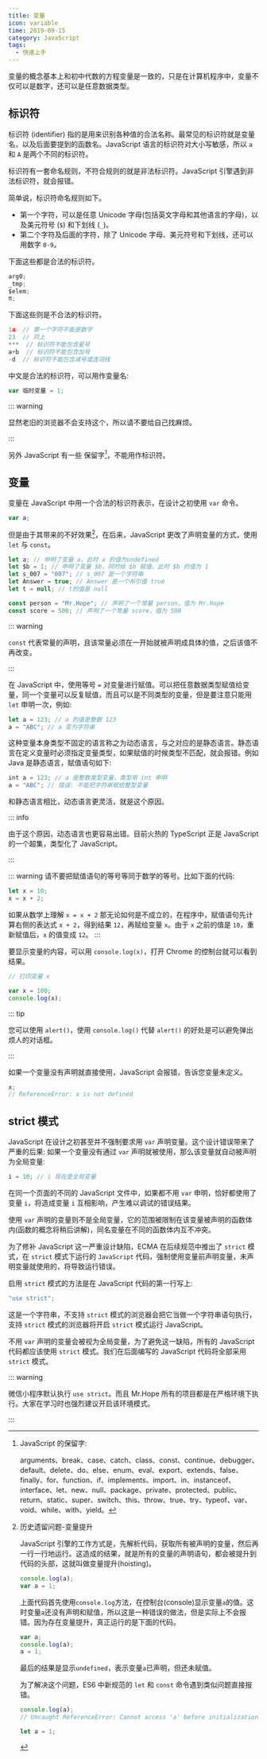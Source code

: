 ```yaml
---
title: 变量
icon: variable
time: 2019-09-15
category: JavaScript
tags:
  - 快速上手
---
```


变量的概念基本上和初中代数的方程变量是一致的，只是在计算机程序中，变量不仅可以是数字，还可以是任意数据类型。

<!-- more -->

## 标识符

标识符 (identifier) 指的是用来识别各种值的合法名称。最常见的标识符就是变量名，以及后面要提到的函数名。JavaScript 语言的标识符对大小写敏感，所以 `a` 和 `A` 是两个不同的标识符。

标识符有一套命名规则，不符合规则的就是非法标识符。JavaScript 引擎遇到非法标识符，就会报错。

简单说，标识符命名规则如下。

- 第一个字符，可以是任意 Unicode 字母(包括英文字母和其他语言的字母)，以及美元符号 (`$`) 和下划线 (`_`)。
- 第二个字符及后面的字符，除了 Unicode 字母、美元符号和下划线，还可以用数字 `0-9`。

下面这些都是合法的标识符。

```js
arg0;
_tmp;
$elem;
π;
```

下面这些则是不合法的标识符。

```js
1a  // 第一个字符不能是数字
23  // 同上
***  // 标识符不能包含星号
a+b  // 标识符不能包含加号
-d  // 标识符不能包含减号或连词线
```

中文是合法的标识符，可以用作变量名:

```js
var 临时变量 = 1;
```

::: warning

显然老旧的浏览器不会支持这个，所以请不要给自己找麻烦。

:::

另外 JavaScript 有一些 保留字[^preserve]，不能用作标识符。

[^preserve]: JavaScript 的保留字:

    arguments、break、case、catch、class、const、continue、debugger、default、delete、do、else、enum、eval、export、extends、false、finally、for、function、if、implements、import、in、instanceof、interface、let、new、null、package、private、protected、public、return、static、super、switch、this、throw、true、try、typeof、var、void、while、with、yield。

## 变量

变量在 JavaScript 中用一个合法的标识符表示，在设计之初使用 `var` 命令。

```js
var a;
```

但是由于其带来的不好效果[^lift]，在后来，JavaScript 更改了声明变量的方式，使用 `let` 与 `const`。

[^lift]: 历史遗留问题-变量提升

    JavaScript 引擎的工作方式是，先解析代码，获取所有被声明的变量，然后再一行一行地运行。这造成的结果，就是所有的变量的声明语句，都会被提升到代码的头部，这就叫做变量提升(hoisting)。

    ```js
    console.log(a);
    var a = 1;
    ```

    上面代码首先使用`console.log`方法，在控制台(console)显示变量`a`的值。这时变量`a`还没有声明和赋值，所以这是一种错误的做法，但是实际上不会报错。因为存在变量提升，真正运行的是下面的代码。

    ```js
    var a;
    console.log(a);
    a = 1;
    ```

    最后的结果是显示`undefined`，表示变量`a`已声明，但还未赋值。

    为了解决这个问题，ES6 中新规范的 `let` 和 `const` 命令遇到类似问题直接报错。

    ```js
    console.log(a);
    // Uncaught ReferenceError: Cannot access 'a' before initialization

    let a = 1;
    ```

```js
let a; // 申明了变量 a，此时 a 的值为undefined
let $b = 1; // 申明了变量 $b，同时给 $b 赋值，此时 $b 的值为 1
let s_007 = "007"; // s_007 是一个字符串
let Answer = true; // Answer 是一个布尔值 true
let t = null; // t的值是 null

const person = "Mr.Hope"; // 声明了一个常量 person，值为 Mr.Hope
const score = 500; // 声明了一个常量 score，值为 500
```

::: warning

`const` 代表常量的声明，且该常量必须在一开始就被声明成具体的值，之后该值不再改变。

:::

在 JavaScript 中，使用等号 `=` 对变量进行赋值。可以把任意数据类型赋值给变量，同一个变量可以反复赋值，而且可以是不同类型的变量，但是要注意只能用 `let` 申明一次，例如:

```js
let a = 123; // a 的值是整数 123
a = "ABC"; // a 变为字符串
```

这种变量本身类型不固定的语言称之为动态语言，与之对应的是静态语言。静态语言在定义变量时必须指定变量类型，如果赋值的时候类型不匹配，就会报错。例如 Java 是静态语言，赋值语句如下:

```js
int a = 123; // a 是整数类型变量，类型用 int 申明
a = "ABC"; // 错误: 不能把字符串赋给整型变量
```

和静态语言相比，动态语言更灵活，就是这个原因。

::: info

由于这个原因，动态语言也更容易出错。目前火热的 TypeScript 正是 JavaScript 的一个超集，类型化了 JavaScript。

:::

::: warning
请不要把赋值语句的等号等同于数学的等号。比如下面的代码:

```js
let x = 10;
x = x + 2;
```

如果从数学上理解 `x = x + 2` 那无论如何是不成立的，在程序中，赋值语句先计算右侧的表达式 `x + 2`，得到结果 `12`，再赋给变量 `x`。由于 `x` 之前的值是 `10`，重新赋值后，`x` 的值变成 `12`。
:::

要显示变量的内容，可以用 `console.log(x)`，打开 Chrome 的控制台就可以看到结果。

```js
// 打印变量 x

var x = 100;
console.log(x);
```

::: tip

您可以使用 `alert()`，使用 `console.log()` 代替 `alert()` 的好处是可以避免弹出烦人的对话框。

:::

如果一个变量没有声明就直接使用，JavaScript 会报错，告诉您变量未定义。

```js
x;
// ReferenceError: x is not defined
```

## strict 模式

JavaScript 在设计之初甚至并不强制要求用 `var` 声明变量。这个设计错误带来了严重的后果: 如果一个变量没有通过 `var` 声明就被使用，那么该变量就自动被声明为全局变量:

```js
i = 10; // i 现在是全局变量
```

在同一个页面的不同的 JavaScript 文件中，如果都不用 `var` 申明，恰好都使用了变量 `i`，将造成变量 `i` 互相影响，产生难以调试的错误结果。

使用 `var` 声明的变量则不是全局变量，它的范围被限制在该变量被声明的函数体内(函数的概念将稍后讲解)，同名变量在不同的函数体内互不冲突。

为了修补 JavaScript 这一严重设计缺陷，ECMA 在后续规范中推出了 `strict` 模式，在 `strict` 模式下运行的 `JavaScript` 代码，强制使用变量前声明变量，未声明变量就使用的，将导致运行错误。

启用 `strict` 模式的方法是在 JavaScript 代码的第一行写上:

```js
"use strict";

```

这是一个字符串，不支持 `strict` 模式的浏览器会把它当做一个字符串语句执行，支持 `strict` 模式的浏览器将开启 `strict` 模式运行 JavaScript。

不用 `var` 声明的变量会被视为全局变量，为了避免这一缺陷，所有的 JavaScript 代码都应该使用 `strict` 模式。我们在后面编写的 JavaScript 代码将全部采用 `strict` 模式。

::: warning

微信小程序默认执行 `use strict`。而且 Mr.Hope 所有的项目都是在严格环境下执行。大家在学习时也强烈建议开启该环境模式。

:::

